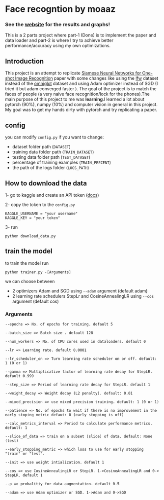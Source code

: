 # Face recogntion by moaaz

### See the [website](https://moaazsfacerecognition.streamlit.app/) for the results and graphs!

This is a 2 parts project where part-1 (Done) is to implement the paper and data loader and part-2 is where I try to achieve better performance/accuracy using my own optimizations.

## Introduction

This project is an attempt to replicate
[Siamese Neural Networks for One-shot Image Recognition](https://www.cs.cmu.edu/~rsalakhu/papers/oneshot1.pdf "Siamese Neural Networks for One-shot Image Recognition")
paper with some changes like using the [lfw](https://www.kaggle.com/datasets/atulanandjha/lfwpeople "LFW from kaggle") dataset instead of the
[omniglot](https://www.kaggle.com/datasets/qweenink/omniglot "omniglot from kaggle") dataset and using Adam optimizer instead of SGD (I tried it but adam converged faster ).
The goal of the project is to match the faces of people (a very naive face recognition/lock for the phones).The main purpose of this
project to me was **learning**.I learned a lot about pytorch (90%), numpy (10%) and computer vision in general in this project.
My goal was to get my hands dirty with pytorch and try replicating a paper.

## config

you can modify `config.py` if you want to change:

- dataset folder path (`DATASET`)
- training data folder path (`TRAIN_DATASET`)
- testing data folder path (`TEST_DATASET`)
- percentage of training examples (`TRAIN_PRECENT`)
- the path of the logs folder (`LOGS_PATH`)

## How to download the data

1- go to kaggle and create an API token ([docs](https://www.kaggle.com/docs/api#getting-started-installation-&-authentication "kaggle docs"))

2- copy the token to the `config.py`

```
KAGGLE_USERNAME = "your username"
KAGGLE_KEY = "your token"
```

3- run

```
python download_data.py
```

## train the model

to train the model run

```
python trainer.py -[Arguments]
```

we can choose between

- 2 optimizers Adam and SGD using `--adam` argument (default adam)
- 2 learning rate schedulers StepLr and CosineAnnealingLR using `--cos` argument (default cos)

### Arguments

```
--epochs => No. of epochs for training. default 5

--batch_size => Batch size . default 128

--num_workers => No. of CPU cores used in dataloaders. default 0

--lr => Learning rate. default 0.0001

--lr_scheduler_on => Turn learning rate scheduler on or off. default: 1 (0 or 1)

--gamma => Multiplicative factor of learning rate decay for StepLR. default 0.999

--step_size => Period of learning rate decay for StepLR. default 1

--weight_decay => Weight decay (L2 penalty). default: 0.01

--mixed_precision => use mixed precision training. default: 1 (0 or 1)

--patience => No. of epochs to wait if there is no improvement in the early stoping metric defaut: 0 (early stopping is off)

--calc_metrics_interval => Period to calculate performance metrics. default: 1

--slice_of_data => train on a subset (slice) of data. default: None (test)

--early_stopping_metric => which loss to use for early stopping "train" or "test".

--init => use weight intialization. default 1

--cos => use CosineAnnealingLR or StepLR. 1->CosineAnnealingLR and 0-> StepLR. default 1

--p => probalitiy for data augmentation. default 0.5

--adam => use Adam optimizer or SGD. 1->Adam and 0->SGD
```
